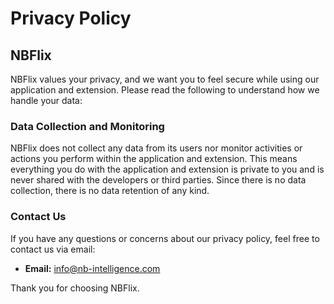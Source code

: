 
# Privacy Policy

## NBFlix

NBFlix values your privacy, and we want you to feel secure while using our application and extension. Please read the following to understand how we handle your data:

### Data Collection and Monitoring

NBFlix does not collect any data from its users nor monitor activities or actions you perform within the application and extension. This means everything you do with the application and extension is private to you and is never shared with the developers or third parties. Since there is no data collection, there is no data retention of any kind.

### Contact Us

If you have any questions or concerns about our privacy policy, feel free to contact us via email:

- **Email:** info@nb-intelligence.com

Thank you for choosing NBFlix.


